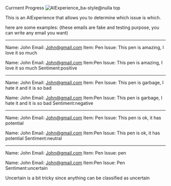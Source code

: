 Currnent Progress
![AIExperience_ba-style@nulla top](https://github.com/Vig270/ScienceAiProject/assets/138379504/886ef1c1-04d5-4dbf-b2dd-6eecc0426ffa)


This is an AIExperience that allows you to determine which issue is which. 


here are some examples: (these emails are fake and testing purpose, you can write any email you want) 

--------------------------------------------------------------------------------------------------------------------------------------

Name: John
Email: John@gmail.com
Item: Pen
Issue: This pen is amazing, I love it so much

Name: John Email: John@gmail.com Item:Pen Issue: This pen is amazing, I love it so much
Sentiment:positive 

--------------------------------------------------------------------------------------------------------------------------------------
Name: John
Email: John@gmail.com
Item: Pen
Issue: This pen is garbage, I hate it and it is so bad

Name: John Email: John@gmail.com Item:Pen Issue: This pen is garbage, I hate it and it is so bad
Sentiment:negative 


--------------------------------------------------------------------------------------------------------------------------------------


Name: John
Email: John@gmail.com
Item: Pen
Issue: This pen is ok, it has potential 

Name: John Email: John@gmail.com Item:Pen Issue:  This pen is ok, it has potential 
Sentiment:neutral 

--------------------------------------------------------------------------------------------------------------------------------------

Name: John
Email: John@gmail.com
Item: Pen
Issue: pen

Name: John Email: John@gmail.com Item:Pen Issue:  Pen
Sentiment:uncertain

Uncertain is a bit tricky since anything can be classified as uncertain 






 
